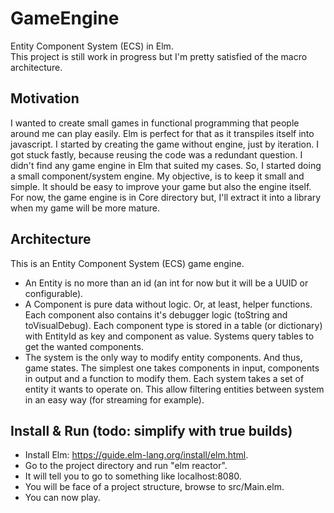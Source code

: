 # GameEngine
Entity Component System (ECS) in Elm.\
This project is still work in progress but I'm pretty satisfied of the macro architecture.

## Motivation
I wanted to create small games in functional programming that people around me can play easily. Elm is perfect for that as it transpiles itself into javascript.
I started by creating the game without engine, just by iteration. I got stuck fastly, because reusing the code was a redundant question.
I didn't find any game engine in Elm that suited my cases. So, I started doing a small component/system engine.
My objective, is to keep it small and simple. It should be easy to improve your game but also the engine itself.
For now, the game engine is in Core directory but, I'll extract it into a library when my game will be more mature.

## Architecture
This is an Entity Component System (ECS) game engine.
- An Entity is no more than an id (an int for now but it will be a UUID or configurable).
- A Component is pure data without logic. Or, at least, helper functions.
Each component also contains it's debugger logic (toString and toVisualDebug).
Each component type is stored in a table (or dictionary) with EntityId as key and component as value. 
Systems query tables to get the wanted components.
- The system is the only way to modify entity components. And thus, game states.
The simplest one takes components in input, components in output and a function to modify them.
Each system takes a set of entity it wants to operate on. This allow filtering entities between system in an easy way (for streaming for example).

## Install & Run (todo: simplify with true builds)
- Install Elm: https://guide.elm-lang.org/install/elm.html.
- Go to the project directory and run "elm reactor".
- It will tell you to go to something like localhost:8080.
- You will be face of a project structure, browse to src/Main.elm.
- You can now play.

